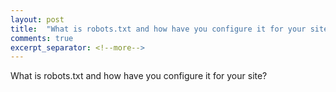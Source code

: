 ```yaml
---
layout: post
title:  "What is robots.txt and how have you configure it for your site?"
comments: true
excerpt_separator: <!--more-->
---
```


What is robots.txt and how have you configure it for your site?
<!--more-->
